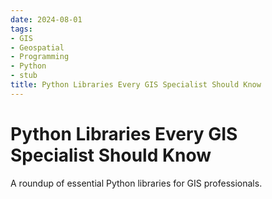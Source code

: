 ```yaml
---
date: 2024-08-01
tags:
- GIS
- Geospatial
- Programming
- Python
- stub
title: Python Libraries Every GIS Specialist Should Know
---
```


# Python Libraries Every GIS Specialist Should Know

A roundup of essential Python libraries for GIS professionals.
